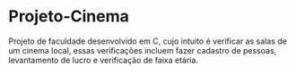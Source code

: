 # Projeto-Cinema
 Projeto de faculdade desenvolvido em C, cujo intuito é verificar as salas de um cinema local, essas verificações incluem fazer cadastro de pessoas, levantamento de lucro e verificação de faixa etária.
